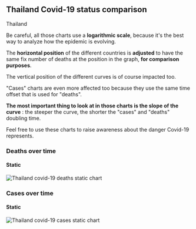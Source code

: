## Thailand Covid-19 status comparison 

Thailand



Be careful, all those charts use a **logarithmic scale**, because it's the best way to analyze how the epidemic is evolving.
 
The **horizontal position** of the different countries is **adjusted** to have the same fix number of deaths at the position in the graph, **for comparison purposes**.

The vertical position of the different curves is of course impacted too.

"Cases" charts are even more affected too because they use the same time offset that is used for "deaths".

**The most important thing to look at in those charts is the slope of the curve** : the steeper the curve, the shorter the "cases" and "deaths" doubling time.

Feel free to use these charts to raise awareness about the danger Covid-19 represents. 


 
### Deaths over time
 
#### Static
![Thailand covid-19 deaths static chart](https://raw.githubusercontent.com/madlag/coronavirus_study/master/notebooks/graphs/2020-03-25/countries/Thailand/2020-03-25_Thailand_deaths.png "Thailand covid-19 deaths static chart")   

 
### Cases over time
 
#### Static
![Thailand covid-19 cases static chart](https://raw.githubusercontent.com/madlag/coronavirus_study/master/notebooks/graphs/2020-03-25/countries/Thailand/2020-03-25_Thailand_cases.png "Thailand covid-19 cases static chart")   

